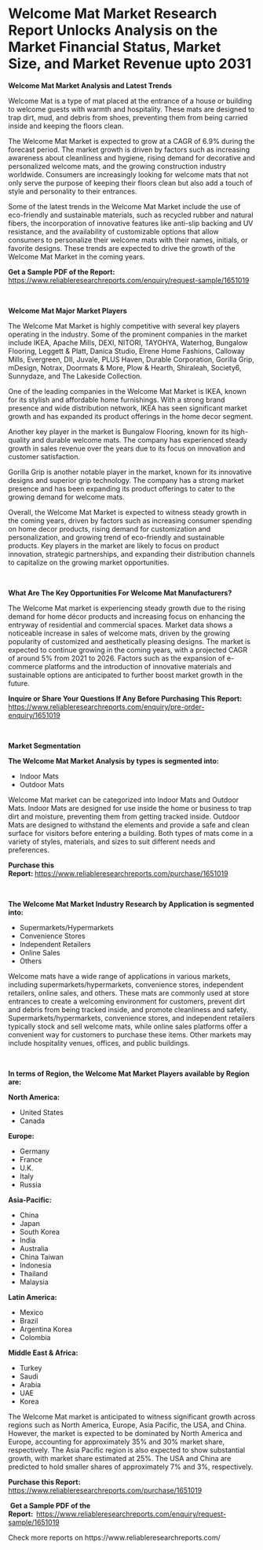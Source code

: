 <p><h1>Welcome Mat Market Research Report Unlocks Analysis on the Market Financial Status, Market Size, and Market Revenue upto 2031</h1></p><p><strong>Welcome Mat Market Analysis and Latest Trends</strong></p>
<p><p>Welcome Mat is a type of mat placed at the entrance of a house or building to welcome guests with warmth and hospitality. These mats are designed to trap dirt, mud, and debris from shoes, preventing them from being carried inside and keeping the floors clean.</p><p>The Welcome Mat Market is expected to grow at a CAGR of 6.9% during the forecast period. The market growth is driven by factors such as increasing awareness about cleanliness and hygiene, rising demand for decorative and personalized welcome mats, and the growing construction industry worldwide. Consumers are increasingly looking for welcome mats that not only serve the purpose of keeping their floors clean but also add a touch of style and personality to their entrances.</p><p>Some of the latest trends in the Welcome Mat Market include the use of eco-friendly and sustainable materials, such as recycled rubber and natural fibers, the incorporation of innovative features like anti-slip backing and UV resistance, and the availability of customizable options that allow consumers to personalize their welcome mats with their names, initials, or favorite designs. These trends are expected to drive the growth of the Welcome Mat Market in the coming years.</p></p>
<p><strong>Get a Sample PDF of the Report:&nbsp;</strong> <a href="https://www.reliableresearchreports.com/enquiry/request-sample/1651019">https://www.reliableresearchreports.com/enquiry/request-sample/1651019</a></p>
<p>&nbsp;</p>
<p><strong>Welcome Mat Major Market Players</strong></p>
<p><p>The Welcome Mat Market is highly competitive with several key players operating in the industry. Some of the prominent companies in the market include IKEA, Apache Mills, DEXI, NITORI, TAYOHYA, Waterhog, Bungalow Flooring, Leggett & Platt, Danica Studio, Elrene Home Fashions, Calloway Mills, Evergreen, DII, Juvale, PLUS Haven, Durable Corporation, Gorilla Grip, mDesign, Notrax, Doormats & More, Plow & Hearth, Shiraleah, Society6, Sunnydaze, and The Lakeside Collection.</p><p>One of the leading companies in the Welcome Mat Market is IKEA, known for its stylish and affordable home furnishings. With a strong brand presence and wide distribution network, IKEA has seen significant market growth and has expanded its product offerings in the home decor segment.</p><p>Another key player in the market is Bungalow Flooring, known for its high-quality and durable welcome mats. The company has experienced steady growth in sales revenue over the years due to its focus on innovation and customer satisfaction.</p><p>Gorilla Grip is another notable player in the market, known for its innovative designs and superior grip technology. The company has a strong market presence and has been expanding its product offerings to cater to the growing demand for welcome mats.</p><p>Overall, the Welcome Mat Market is expected to witness steady growth in the coming years, driven by factors such as increasing consumer spending on home decor products, rising demand for customization and personalization, and growing trend of eco-friendly and sustainable products. Key players in the market are likely to focus on product innovation, strategic partnerships, and expanding their distribution channels to capitalize on the growing market opportunities.</p></p>
<p>&nbsp;</p>
<p><strong>What Are The Key Opportunities For Welcome Mat Manufacturers?</strong></p>
<p><p>The Welcome Mat market is experiencing steady growth due to the rising demand for home décor products and increasing focus on enhancing the entryway of residential and commercial spaces. Market data shows a noticeable increase in sales of welcome mats, driven by the growing popularity of customized and aesthetically pleasing designs. The market is expected to continue growing in the coming years, with a projected CAGR of around 5% from 2021 to 2026. Factors such as the expansion of e-commerce platforms and the introduction of innovative materials and sustainable options are anticipated to further boost market growth in the future.</p></p>
<p><strong>Inquire or Share Your Questions If Any Before Purchasing This Report:</strong> <a href="https://www.reliableresearchreports.com/enquiry/pre-order-enquiry/1651019">https://www.reliableresearchreports.com/enquiry/pre-order-enquiry/1651019</a></p>
<p>&nbsp;</p>
<p><strong>Market Segmentation</strong></p>
<p><strong>The Welcome Mat Market Analysis by types is segmented into:</strong></p>
<p><ul><li>Indoor Mats</li><li>Outdoor Mats</li></ul></p>
<p><p>Welcome Mat market can be categorized into Indoor Mats and Outdoor Mats. Indoor Mats are designed for use inside the home or business to trap dirt and moisture, preventing them from getting tracked inside. Outdoor Mats are designed to withstand the elements and provide a safe and clean surface for visitors before entering a building. Both types of mats come in a variety of styles, materials, and sizes to suit different needs and preferences.</p></p>
<p><strong>Purchase this Report:&nbsp;</strong><a href="https://www.reliableresearchreports.com/purchase/1651019">https://www.reliableresearchreports.com/purchase/1651019</a></p>
<p>&nbsp;</p>
<p><strong>The Welcome Mat Market Industry Research by Application is segmented into:</strong></p>
<p><ul><li>Supermarkets/Hypermarkets</li><li>Convenience Stores</li><li>Independent Retailers</li><li>Online Sales</li><li>Others</li></ul></p>
<p><p>Welcome mats have a wide range of applications in various markets, including supermarkets/hypermarkets, convenience stores, independent retailers, online sales, and others. These mats are commonly used at store entrances to create a welcoming environment for customers, prevent dirt and debris from being tracked inside, and promote cleanliness and safety. Supermarkets/hypermarkets, convenience stores, and independent retailers typically stock and sell welcome mats, while online sales platforms offer a convenient way for customers to purchase these items. Other markets may include hospitality venues, offices, and public buildings.</p></p>
<p>&nbsp;</p>
<p><strong>In terms of Region, the Welcome Mat Market Players available by Region are:</strong></p>
<p>
    <p> <strong> North America: </strong>
        <ul>
            <li>United States</li>
            <li>Canada</li>
        </ul>
        </p> 
    <p> <strong> Europe: </strong>
        <ul>
            <li>Germany</li>
            <li>France</li>
            <li>U.K.</li>
            <li>Italy</li>
            <li>Russia</li>
        </ul>
        </p> 
    <p> <strong> Asia-Pacific: </strong>
        <ul>
            <li>China</li>
            <li>Japan</li>
            <li>South Korea</li>
            <li>India</li>
            <li>Australia</li>
            <li>China Taiwan</li>
            <li>Indonesia</li>
            <li>Thailand</li>
            <li>Malaysia</li>
        </ul>
        </p> 
    <p> <strong> Latin America: </strong>
        <ul>
            <li>Mexico</li>
            <li>Brazil</li>
            <li>Argentina Korea</li>
            <li>Colombia</li>
        </ul>
        </p> 
    <p> <strong> Middle East & Africa: </strong>
        <ul>
            <li>Turkey</li>
            <li>Saudi</li>
            <li>Arabia</li>
            <li>UAE</li>
            <li>Korea</li>
        </ul>
    </p>
    </p>
<p><p>The Welcome Mat market is anticipated to witness significant growth across regions such as North America, Europe, Asia Pacific, the USA, and China. However, the market is expected to be dominated by North America and Europe, accounting for approximately 35% and 30% market share, respectively. The Asia Pacific region is also expected to show substantial growth, with market share estimated at 25%. The USA and China are predicted to hold smaller shares of approximately 7% and 3%, respectively.</p></p>
<p><strong>Purchase this Report: </strong><a href="https://www.reliableresearchreports.com/purchase/1651019">https://www.reliableresearchreports.com/purchase/1651019</a></p>
<p>&nbsp;<strong>Get a Sample PDF of the Report:&nbsp;&nbsp;</strong><a href="https://www.reliableresearchreports.com/enquiry/request-sample/1651019">https://www.reliableresearchreports.com/enquiry/request-sample/1651019</a></p>
<p><strong></strong></p>
<p>Check more reports on https://www.reliableresearchreports.com/</p>
